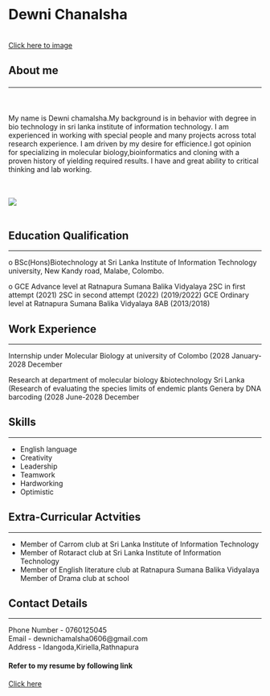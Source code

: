 <html>
  <head>
    
  </head>
  <body>
    <br>
    <h1>Dewni Chanalsha</h1>
    <br>
    <a href="https://drive.google.com/file/d/11Y5qoTqnjD2MOU-GfCMRrbusZbzhD4UN/view?usp=sharing">Click here to image</a>

<h2>
  About me<hr>
</h2>
<br>
<p>
My name is  Dewni chamalsha.My background is in behavior with degree in bio technology in sri lanka institute of information  technology. I am experienced in working with special people and many projects across total research experience. I am driven by my desire for efficience.I got opinion for specializing in molecular biology,bioinformatics and cloning with a proven history of yielding required results. I have and great ability to critical thinking and lab working.
  
</p>
<br>
<br>
<img src="[C:\Users\aiken\OneDrive\Desktop\aaa.jpg](https://drive.google.com/file/d/11Y5qoTqnjD2MOU-GfCMRrbusZbzhD4UN/view?usp=sharing)">
<br>
<br>
<h2>Education Qualification</h2><hr>
<p>
  o	BSc(Hons)Biotechnology at Sri Lanka Institute of Information Technology university, New Kandy road, Malabe, Colombo.

o	GCE Advance level at Ratnapura Sumana Balika Vidyalaya                                                          2SC in first attempt (2021)                                                                                                                            2SC in second attempt (2022)                                                                                                                     (2019/2022)                                                                                                                                                                                                                                                                                                                                                                                                                                                                                                                                                                                                                                                                                                                                GCE Ordinary level at Ratnapura Sumana Balika Vidyalaya                                                   8AB (2013/2018)                              

</p>
<h2>Work Experience</h2><hr>
 <p>
Internship under Molecular Biology at university 
of Colombo (2028 January-2028 December

Research at department of molecular biology &biotechnology Sri Lanka
(Research of evaluating the species limits of endemic plants Genera by DNA barcoding
(2028 June-2028 December
</p>
<h2>Skills</h2><hr>
<P><ul>
  <li>English language<br></li>
<li>Creativity<br></li>
<li> Leadership <br></li>
<li>Teamwork<br></li>
<li> Hardworking <br></li>
<li>Optimistic<br></li></ul>
</P>
<h2>Extra-Curricular Actvities</h2><hr>
<p> <ul><li>Member of Carrom club at Sri Lanka Institute of Information Technology </li>

<li>Member of Rotaract club at Sri Lanka Institute of Information Technology </li>

<li>Member of English literature club at Ratnapura Sumana Balika Vidyalaya
 Member of Drama club at school</li></ul>
</p>
<h2> Contact Details</h2><hr>
<p>Phone Number - 0760125045<br>
Email - dewnichamalsha0606@gmail.com<br>
Address - Idangoda,Kiriella,Rathnapura
</p>
<h4>Refer to my resume by following link </h4>
<a href="https://drive.google.com/file/d/1u7xyTgWXQGqsEEKVcW6Escoq0bA-XsVw/view?usp=sharing">Click here</a>

  </body>
</html>
